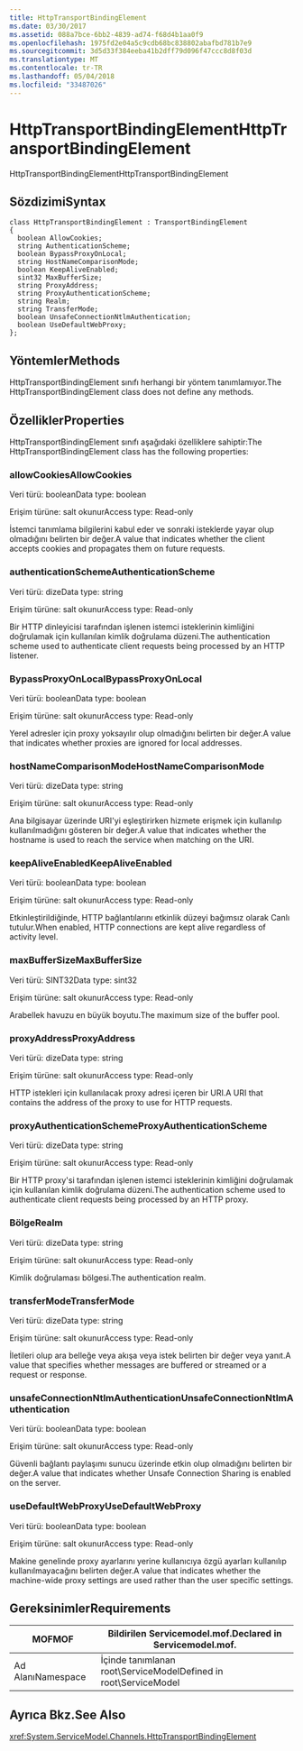 ```yaml
---
title: HttpTransportBindingElement
ms.date: 03/30/2017
ms.assetid: 088a7bce-6bb2-4839-ad74-f68d4b1aa0f9
ms.openlocfilehash: 1975fd2e04a5c9cdb68bc838802abafbd781b7e9
ms.sourcegitcommit: 3d5d33f384eeba41b2dff79d096f47ccc8d8f03d
ms.translationtype: MT
ms.contentlocale: tr-TR
ms.lasthandoff: 05/04/2018
ms.locfileid: "33487026"
---
```

# <a name="httptransportbindingelement"></a><span data-ttu-id="dbe7d-102">HttpTransportBindingElement</span><span class="sxs-lookup"><span data-stu-id="dbe7d-102">HttpTransportBindingElement</span></span>
<span data-ttu-id="dbe7d-103">HttpTransportBindingElement</span><span class="sxs-lookup"><span data-stu-id="dbe7d-103">HttpTransportBindingElement</span></span>  
  
## <a name="syntax"></a><span data-ttu-id="dbe7d-104">Sözdizimi</span><span class="sxs-lookup"><span data-stu-id="dbe7d-104">Syntax</span></span>  
  
```  
class HttpTransportBindingElement : TransportBindingElement  
{  
  boolean AllowCookies;  
  string AuthenticationScheme;  
  boolean BypassProxyOnLocal;  
  string HostNameComparisonMode;  
  boolean KeepAliveEnabled;  
  sint32 MaxBufferSize;  
  string ProxyAddress;  
  string ProxyAuthenticationScheme;  
  string Realm;  
  string TransferMode;  
  boolean UnsafeConnectionNtlmAuthentication;  
  boolean UseDefaultWebProxy;  
};  
```  
  
## <a name="methods"></a><span data-ttu-id="dbe7d-105">Yöntemler</span><span class="sxs-lookup"><span data-stu-id="dbe7d-105">Methods</span></span>  
 <span data-ttu-id="dbe7d-106">HttpTransportBindingElement sınıfı herhangi bir yöntem tanımlamıyor.</span><span class="sxs-lookup"><span data-stu-id="dbe7d-106">The HttpTransportBindingElement class does not define any methods.</span></span>  
  
## <a name="properties"></a><span data-ttu-id="dbe7d-107">Özellikler</span><span class="sxs-lookup"><span data-stu-id="dbe7d-107">Properties</span></span>  
 <span data-ttu-id="dbe7d-108">HttpTransportBindingElement sınıfı aşağıdaki özelliklere sahiptir:</span><span class="sxs-lookup"><span data-stu-id="dbe7d-108">The HttpTransportBindingElement class has the following properties:</span></span>  
  
### <a name="allowcookies"></a><span data-ttu-id="dbe7d-109">allowCookies</span><span class="sxs-lookup"><span data-stu-id="dbe7d-109">AllowCookies</span></span>  
 <span data-ttu-id="dbe7d-110">Veri türü: boolean</span><span class="sxs-lookup"><span data-stu-id="dbe7d-110">Data type: boolean</span></span>  
  
 <span data-ttu-id="dbe7d-111">Erişim türüne: salt okunur</span><span class="sxs-lookup"><span data-stu-id="dbe7d-111">Access type: Read-only</span></span>  
  
 <span data-ttu-id="dbe7d-112">İstemci tanımlama bilgilerini kabul eder ve sonraki isteklerde yayar olup olmadığını belirten bir değer.</span><span class="sxs-lookup"><span data-stu-id="dbe7d-112">A value that indicates whether the client accepts cookies and propagates them on future requests.</span></span>  
  
### <a name="authenticationscheme"></a><span data-ttu-id="dbe7d-113">authenticationScheme</span><span class="sxs-lookup"><span data-stu-id="dbe7d-113">AuthenticationScheme</span></span>  
 <span data-ttu-id="dbe7d-114">Veri türü: dize</span><span class="sxs-lookup"><span data-stu-id="dbe7d-114">Data type: string</span></span>  
  
 <span data-ttu-id="dbe7d-115">Erişim türüne: salt okunur</span><span class="sxs-lookup"><span data-stu-id="dbe7d-115">Access type: Read-only</span></span>  
  
 <span data-ttu-id="dbe7d-116">Bir HTTP dinleyicisi tarafından işlenen istemci isteklerinin kimliğini doğrulamak için kullanılan kimlik doğrulama düzeni.</span><span class="sxs-lookup"><span data-stu-id="dbe7d-116">The authentication scheme used to authenticate client requests being processed by an HTTP listener.</span></span>  
  
### <a name="bypassproxyonlocal"></a><span data-ttu-id="dbe7d-117">BypassProxyOnLocal</span><span class="sxs-lookup"><span data-stu-id="dbe7d-117">BypassProxyOnLocal</span></span>  
 <span data-ttu-id="dbe7d-118">Veri türü: boolean</span><span class="sxs-lookup"><span data-stu-id="dbe7d-118">Data type: boolean</span></span>  
  
 <span data-ttu-id="dbe7d-119">Erişim türüne: salt okunur</span><span class="sxs-lookup"><span data-stu-id="dbe7d-119">Access type: Read-only</span></span>  
  
 <span data-ttu-id="dbe7d-120">Yerel adresler için proxy yoksayılır olup olmadığını belirten bir değer.</span><span class="sxs-lookup"><span data-stu-id="dbe7d-120">A value that indicates whether proxies are ignored for local addresses.</span></span>  
  
### <a name="hostnamecomparisonmode"></a><span data-ttu-id="dbe7d-121">hostNameComparisonMode</span><span class="sxs-lookup"><span data-stu-id="dbe7d-121">HostNameComparisonMode</span></span>  
 <span data-ttu-id="dbe7d-122">Veri türü: dize</span><span class="sxs-lookup"><span data-stu-id="dbe7d-122">Data type: string</span></span>  
  
 <span data-ttu-id="dbe7d-123">Erişim türüne: salt okunur</span><span class="sxs-lookup"><span data-stu-id="dbe7d-123">Access type: Read-only</span></span>  
  
 <span data-ttu-id="dbe7d-124">Ana bilgisayar üzerinde URI'yi eşleştirirken hizmete erişmek için kullanılıp kullanılmadığını gösteren bir değer.</span><span class="sxs-lookup"><span data-stu-id="dbe7d-124">A value that indicates whether the hostname is used to reach the service when matching on the URI.</span></span>  
  
### <a name="keepaliveenabled"></a><span data-ttu-id="dbe7d-125">keepAliveEnabled</span><span class="sxs-lookup"><span data-stu-id="dbe7d-125">KeepAliveEnabled</span></span>  
 <span data-ttu-id="dbe7d-126">Veri türü: boolean</span><span class="sxs-lookup"><span data-stu-id="dbe7d-126">Data type: boolean</span></span>  
  
 <span data-ttu-id="dbe7d-127">Erişim türüne: salt okunur</span><span class="sxs-lookup"><span data-stu-id="dbe7d-127">Access type: Read-only</span></span>  
  
 <span data-ttu-id="dbe7d-128">Etkinleştirildiğinde, HTTP bağlantılarını etkinlik düzeyi bağımsız olarak Canlı tutulur.</span><span class="sxs-lookup"><span data-stu-id="dbe7d-128">When enabled, HTTP connections are kept alive regardless of activity level.</span></span>  
  
### <a name="maxbuffersize"></a><span data-ttu-id="dbe7d-129">maxBufferSize</span><span class="sxs-lookup"><span data-stu-id="dbe7d-129">MaxBufferSize</span></span>  
 <span data-ttu-id="dbe7d-130">Veri türü: SINT32</span><span class="sxs-lookup"><span data-stu-id="dbe7d-130">Data type: sint32</span></span>  
  
 <span data-ttu-id="dbe7d-131">Erişim türüne: salt okunur</span><span class="sxs-lookup"><span data-stu-id="dbe7d-131">Access type: Read-only</span></span>  
  
 <span data-ttu-id="dbe7d-132">Arabellek havuzu en büyük boyutu.</span><span class="sxs-lookup"><span data-stu-id="dbe7d-132">The maximum size of the buffer pool.</span></span>  
  
### <a name="proxyaddress"></a><span data-ttu-id="dbe7d-133">proxyAddress</span><span class="sxs-lookup"><span data-stu-id="dbe7d-133">ProxyAddress</span></span>  
 <span data-ttu-id="dbe7d-134">Veri türü: dize</span><span class="sxs-lookup"><span data-stu-id="dbe7d-134">Data type: string</span></span>  
  
 <span data-ttu-id="dbe7d-135">Erişim türüne: salt okunur</span><span class="sxs-lookup"><span data-stu-id="dbe7d-135">Access type: Read-only</span></span>  
  
 <span data-ttu-id="dbe7d-136">HTTP istekleri için kullanılacak proxy adresi içeren bir URI.</span><span class="sxs-lookup"><span data-stu-id="dbe7d-136">A URI that contains the address of the proxy to use for HTTP requests.</span></span>  
  
### <a name="proxyauthenticationscheme"></a><span data-ttu-id="dbe7d-137">proxyAuthenticationScheme</span><span class="sxs-lookup"><span data-stu-id="dbe7d-137">ProxyAuthenticationScheme</span></span>  
 <span data-ttu-id="dbe7d-138">Veri türü: dize</span><span class="sxs-lookup"><span data-stu-id="dbe7d-138">Data type: string</span></span>  
  
 <span data-ttu-id="dbe7d-139">Erişim türüne: salt okunur</span><span class="sxs-lookup"><span data-stu-id="dbe7d-139">Access type: Read-only</span></span>  
  
 <span data-ttu-id="dbe7d-140">Bir HTTP proxy'si tarafından işlenen istemci isteklerinin kimliğini doğrulamak için kullanılan kimlik doğrulama düzeni.</span><span class="sxs-lookup"><span data-stu-id="dbe7d-140">The authentication scheme used to authenticate client requests being processed by an HTTP proxy.</span></span>  
  
### <a name="realm"></a><span data-ttu-id="dbe7d-141">Bölge</span><span class="sxs-lookup"><span data-stu-id="dbe7d-141">Realm</span></span>  
 <span data-ttu-id="dbe7d-142">Veri türü: dize</span><span class="sxs-lookup"><span data-stu-id="dbe7d-142">Data type: string</span></span>  
  
 <span data-ttu-id="dbe7d-143">Erişim türüne: salt okunur</span><span class="sxs-lookup"><span data-stu-id="dbe7d-143">Access type: Read-only</span></span>  
  
 <span data-ttu-id="dbe7d-144">Kimlik doğrulaması bölgesi.</span><span class="sxs-lookup"><span data-stu-id="dbe7d-144">The authentication realm.</span></span>  
  
### <a name="transfermode"></a><span data-ttu-id="dbe7d-145">transferMode</span><span class="sxs-lookup"><span data-stu-id="dbe7d-145">TransferMode</span></span>  
 <span data-ttu-id="dbe7d-146">Veri türü: dize</span><span class="sxs-lookup"><span data-stu-id="dbe7d-146">Data type: string</span></span>  
  
 <span data-ttu-id="dbe7d-147">Erişim türüne: salt okunur</span><span class="sxs-lookup"><span data-stu-id="dbe7d-147">Access type: Read-only</span></span>  
  
 <span data-ttu-id="dbe7d-148">İletileri olup ara belleğe veya akışa veya istek belirten bir değer veya yanıt.</span><span class="sxs-lookup"><span data-stu-id="dbe7d-148">A value that specifies whether messages are buffered or streamed or a request or response.</span></span>  
  
### <a name="unsafeconnectionntlmauthentication"></a><span data-ttu-id="dbe7d-149">unsafeConnectionNtlmAuthentication</span><span class="sxs-lookup"><span data-stu-id="dbe7d-149">UnsafeConnectionNtlmAuthentication</span></span>  
 <span data-ttu-id="dbe7d-150">Veri türü: boolean</span><span class="sxs-lookup"><span data-stu-id="dbe7d-150">Data type: boolean</span></span>  
  
 <span data-ttu-id="dbe7d-151">Erişim türüne: salt okunur</span><span class="sxs-lookup"><span data-stu-id="dbe7d-151">Access type: Read-only</span></span>  
  
 <span data-ttu-id="dbe7d-152">Güvenli bağlantı paylaşımı sunucu üzerinde etkin olup olmadığını belirten bir değer.</span><span class="sxs-lookup"><span data-stu-id="dbe7d-152">A value that indicates whether Unsafe Connection Sharing is enabled on the server.</span></span>  
  
### <a name="usedefaultwebproxy"></a><span data-ttu-id="dbe7d-153">useDefaultWebProxy</span><span class="sxs-lookup"><span data-stu-id="dbe7d-153">UseDefaultWebProxy</span></span>  
 <span data-ttu-id="dbe7d-154">Veri türü: boolean</span><span class="sxs-lookup"><span data-stu-id="dbe7d-154">Data type: boolean</span></span>  
  
 <span data-ttu-id="dbe7d-155">Erişim türüne: salt okunur</span><span class="sxs-lookup"><span data-stu-id="dbe7d-155">Access type: Read-only</span></span>  
  
 <span data-ttu-id="dbe7d-156">Makine genelinde proxy ayarlarını yerine kullanıcıya özgü ayarları kullanılıp kullanılmayacağını belirten değer.</span><span class="sxs-lookup"><span data-stu-id="dbe7d-156">A value that indicates whether the machine-wide proxy settings are used rather than the user specific settings.</span></span>  
  
## <a name="requirements"></a><span data-ttu-id="dbe7d-157">Gereksinimler</span><span class="sxs-lookup"><span data-stu-id="dbe7d-157">Requirements</span></span>  
  
|<span data-ttu-id="dbe7d-158">MOF</span><span class="sxs-lookup"><span data-stu-id="dbe7d-158">MOF</span></span>|<span data-ttu-id="dbe7d-159">Bildirilen Servicemodel.mof.</span><span class="sxs-lookup"><span data-stu-id="dbe7d-159">Declared in Servicemodel.mof.</span></span>|  
|---------|-----------------------------------|  
|<span data-ttu-id="dbe7d-160">Ad Alanı</span><span class="sxs-lookup"><span data-stu-id="dbe7d-160">Namespace</span></span>|<span data-ttu-id="dbe7d-161">İçinde tanımlanan root\ServiceModel</span><span class="sxs-lookup"><span data-stu-id="dbe7d-161">Defined in root\ServiceModel</span></span>|  
  
## <a name="see-also"></a><span data-ttu-id="dbe7d-162">Ayrıca Bkz.</span><span class="sxs-lookup"><span data-stu-id="dbe7d-162">See Also</span></span>  
 <xref:System.ServiceModel.Channels.HttpTransportBindingElement>
